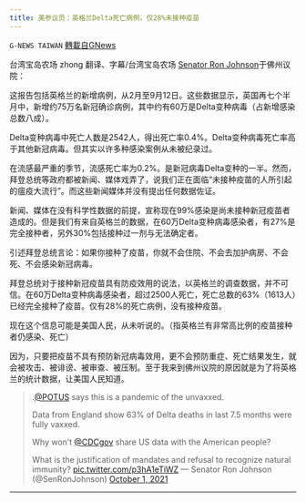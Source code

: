 ```yaml
---
title: 美参议员：英格兰Delta死亡病例，仅28%未接种疫苗
---
```

`G-NEWS TAIWAN` [轉載自GNews](https://gnews.org/zh-hans/1589179/)

台湾宝岛农场 zhong
翻译、字幕/台湾宝岛农场
[Senator Ron Johnson](https://www.ronjohnson.senate.gov/2021/9/sen-johnson-for-the-washington-times-mandates-are-exacerbating-social-divisions-and-will-only-increase-pandemic-harms)于佛州议院：

这报告包括英格兰的新增病例，从2月至9月12日。这些数据显示，英国再七个半月中，新增约75万名新冠确诊病例，其中约有60万是Delta变种病毒（占新增感染总数八成）。

Delta变种病毒中死亡人数是2542人，得出死亡率0.4%。Delta变种病毒死亡率高于其他新冠病毒。但其实以许多种感染案例从未被纪录过。

在流感最严重的季节，流感死亡率为0.2%。是新冠病毒Delta变种的一半。然而，拜登总统等政府都被新闻、媒体戏弄了，说我们正在面临“未接种疫苗的人所引起的瘟疫大流行”。而这些新闻媒体并没有提出任何数据佐证。

新闻、媒体在没有科学性数据的前提，宣称现在99%感染是尚未接种新冠疫苗者造成的。但是我们有来自英格兰的数据，在60万Delta变种病毒感染者，有27%是完全接种者，另外30%包括接种过一剂与无法确定者。

引述拜登总统言论：如果你接种了疫苗，你就不会住院、不会去加护病房、不会死、不会感染新冠病毒。

拜登总统对于接种新冠疫苗具有防疫效用的说法，以英格兰的调查数据，并不可信。在60万Delta变种病毒感染者，超过2500人死亡，死亡总数的63%（1613人）已经完全接种了疫苗。仅有28%的死亡病例，没有接种疫苗。

现在这个信息可能是美国人民，从未听说的。（指英格兰有非常高比例的疫苗接种者仍感染、死亡）

因为，只要把疫苗不具有预防新冠病毒效用，更不会预防重症、死亡结果发生，就会被攻击、被诽谤、被审查、被压制。至于我来到佛州议院的原因就是为了将英格兰的统计数据，让美国人民知道。



> .[@POTUS](https://twitter.com/POTUS?ref_src=twsrc%5Etfw) says this is a pandemic of the unvaxxed. 
> 
> Data from England show 63% of Delta deaths in last 7.5 months were fully vaxxed. 
> 
> Why won’t [@CDCgov](https://twitter.com/CDCgov?ref_src=twsrc%5Etfw) share US data with the American people? 
> 
> What is the justification of mandates and refusal to recognize natural immunity? [pic.twitter.com/p3hA1eTiWZ](https://t.co/p3hA1eTiWZ)
> — Senator Ron Johnson (@SenRonJohnson) [October 1, 2021](https://twitter.com/SenRonJohnson/status/1443777704994672644?ref_src=twsrc%5Etfw)



* * *
